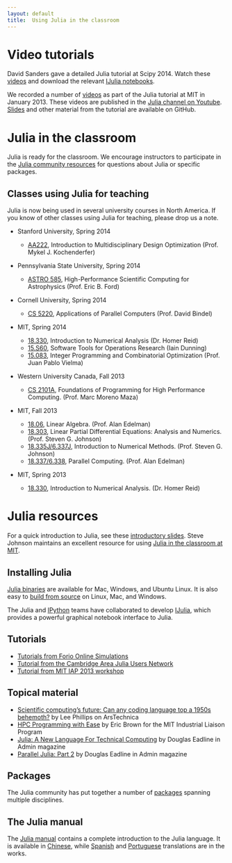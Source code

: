 ```yaml
---
layout: default
title:  Using Julia in the classroom
---
```


# Video tutorials

David Sanders gave a detailed Julia tutorial at Scipy 2014. Watch these [videos](https://www.youtube.com/watch?v=vWkgEddb4-A) and download the relevant [IJulia notebooks](https://github.com/dpsanders/scipy_2014_julia).

We recorded a number of
[videos](http://julialang.org/blog/2013/03/julia-tutorial-MIT/) as
part of the Julia tutorial at MIT in January 2013. These videos are
published in the [Julia channel on
Youtube](http://www.youtube.com/user/JuliaLanguage). [Slides](http://beowulf.csail.mit.edu/18.337/index.html)
and other material from the tutorial are available on GitHub.

# Julia in the classroom

Julia is ready for the classroom. We encourage instructors to participate in the [Julia community resources](http://julialang.org/community) for questions about Julia or specific packages.

## Classes using Julia for teaching

Julia is now being used in several university courses in North America. If you know of other classes using Julia for teaching, please drop us a note.

- Stanford University, Spring 2014

  * [AA222](http://www.stanford.edu/class/aa222/), Introduction to Multidisciplinary Design Optimization (Prof. Mykel J. Kochenderfer)

- Pennsylvania State University, Spring 2014
  * [ASTRO 585](http://www.personal.psu.edu/~ebf11/teach/astro585/), High-Performance Scientific Computing for Astrophysics (Prof. Eric B. Ford)

- Cornell University, Spring 2014
  * [CS 5220](http://www.cs.cornell.edu/~bindel/class/cs5220-s14/), Applications of Parallel Computers (Prof. David Bindel)

- MIT, Spring 2014
  * [18.330](http://homerreid.dyndns.org/teaching/18.330/), Introduction to Numerical Analysis (Dr. Homer Reid)
  * [15.S60](https://github.com/IainNZ/ORSoftwareTools2014), Software Tools for Operations Research (Iain Dunning)
  * [15.083](https://stellar.mit.edu/S/course/15/sp14/15.083/), Integer Programming and Combinatorial Optimization (Prof. Juan Pablo Vielma)

- Western University Canada, Fall 2013
  * [CS 2101A](http://www.csd.uwo.ca/~moreno/cs2101a_moreno/index.html), Foundations of Programming for High Performance Computing. (Prof. Marc Moreno Maza)

- MIT, Fall 2013
  * [18.06](http://stellar.mit.edu/S/course/18/fa13/18.06), Linear Algebra. (Prof. Alan Edelman)
  * [18.303](http://math.mit.edu/~stevenj/18.303), Linear Partial Differential Equations: Analysis and Numerics. (Prof. Steven G. Johnson)
  * [18.335J/6.337J](http://math.mit.edu/~stevenj/18.335), Introduction to Numerical Methods. (Prof. Steven G. Johnson)
  * [18.337/6.338](http://beowulf.csail.mit.edu/18.337), Parallel Computing. (Prof. Alan Edelman)

- MIT, Spring 2013
  * [18.330](http://homerreid.dyndns.org/teaching/18.330), Introduction to Numerical Analysis. (Dr. Homer Reid)


# Julia resources

For a quick introduction to Julia, see these [introductory slides](https://github.com/ViralBShah/julia-presentations/raw/master/Fifth-Elephant-2013/Fifth-Elephant-2013.pdf).
Steve Johnson maintains an excellent resource for using [Julia in the classroom at MIT](https://github.com/stevengj/julia-mit/).

## Installing Julia

[Julia binaries](http://julialang.org/downloads/) are available for
Mac, Windows, and Ubuntu Linux. It is also easy to [build from
source](http://github.com/juliaLang/julia/) on Linux, Mac, and
Windows.

The Julia and [IPython](http://ipython.org) teams have collaborated to
develop [IJulia](https://github.com/JuliaLang/IJulia.jl), which
provides a powerful graphical notebook interface to Julia.

## Tutorials

- [Tutorials from Forio Online Simulations](http://forio.com/julia/tutorials-list)
- [Tutorial from the Cambridge Area Julia Users Network](https://github.com/JuliaX/JuliaTutorial)
- [Tutorial from MIT IAP 2013 workshop](https://github.com/JuliaLang/julia-tutorial)

## Topical material

- [Scientific computing’s future: Can any coding language top a 1950s behemoth?](http://arstechnica.com/science/2014/05/scientific-computings-future-can-any-coding-language-top-a-1950s-behemoth/) by Lee Phillips on ArsTechnica
- [HPC Programming with Ease](http://ilp.mit.edu/newsstory.jsp?id=19970) by Eric Brown for the MIT Industrial Liaison Program
- [Julia: A New Language For Technical Computing](http://www.admin-magazine.com/HPC/Articles/Julia-A-New-Language-For-Technical-Computing) by Douglas Eadline in Admin magazine
- [Parallel Julia: Part 2](http://www.admin-magazine.com/HPC/Articles/Parallel-Julia-Jumping-Right-In) by Douglas Eadline in Admin magazine

## Packages

The Julia community has put together a number of
[packages](http://pkg.julialang.org/)
spanning multiple disciplines.

## The Julia manual

The [Julia manual](http://docs.julialang.org/en/latest/) contains a
complete introduction to the Julia language. It is available in
[Chinese](http://julia-zh-cn.readthedocs.org/en/latest/), while
[Spanish](http://julia-es-la.readthedocs.org/) and
[Portuguese](http://julia-pt-br.readthedocs.org/) translations are in
the works.
